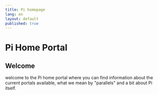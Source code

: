 ```yaml
---
title: Pi homepage
lang: en
layout: default
published: true
---
```




# Pi Home Portal

## Welcome

welcome to the Pi home portal where you can find information about the current portals available, what we mean by "parallels" and a bit about Pi itself.